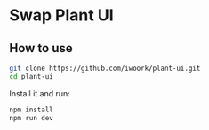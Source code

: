 # Swap Plant UI

## How to use


```sh
git clone https://github.com/iwoork/plant-ui.git
cd plant-ui
```

Install it and run:

```sh
npm install
npm run dev
```
